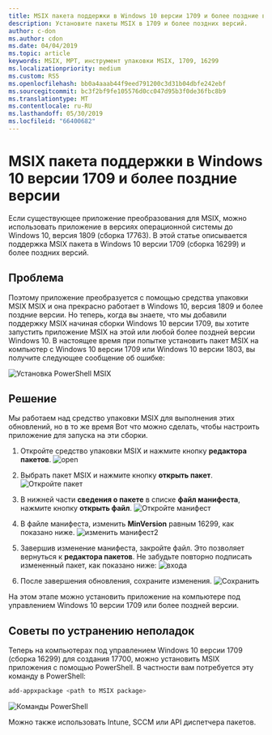 ```yaml
---
title: MSIX пакета поддержки в Windows 10 версии 1709 и более поздние версии
description: Установите пакеты MSIX в 1709 и более поздних версий.
author: c-don
ms.author: cdon
ms.date: 04/04/2019
ms.topic: article
keywords: MSIX, MPT, инструмент упаковки MSIX, 1709, 16299
ms.localizationpriority: medium
ms.custom: RS5
ms.openlocfilehash: bb0a4aaab44f9eed791200c3d31b04dbfe242ebf
ms.sourcegitcommit: bc3f2bf9fe105576d0cc047d95b3f0de36fbc8b9
ms.translationtype: MT
ms.contentlocale: ru-RU
ms.lasthandoff: 05/30/2019
ms.locfileid: "66400682"
---
```

# <a name="msix-package-support-on-windows-10-version-1709-and-later"></a>MSIX пакета поддержки в Windows 10 версии 1709 и более поздние версии

Если существующее приложение преобразования для MSIX, можно использовать приложение в версиях операционной системы до Windows 10, версия 1809 (сборка 17763). В этой статье описывается поддержка MSIX пакета в Windows 10 версии 1709 (сборка 16299) и более поздних версий.

## <a name="problem"></a>Проблема

Поэтому приложение преобразуется с помощью средства упаковки MSIX MSIX и она прекрасно работает в Windows 10, версия 1809 и более поздние версии. Но теперь, когда вы знаете, что мы добавили поддержку MSIX начиная сборки Windows 10 версии 1709, вы хотите запустить приложение MSIX на этой или любой более поздней версии Windows 10. В настоящее время при попытке установить пакет MSIX на компьютер с Windows 10 версии 1709 или Windows 10 версии 1803, вы получите следующее сообщение об ошибке:

![Установка PowerShell MSIX](images/mpt_blog_0.jpg)

## <a name="solution"></a>Решение

Мы работаем над средство упаковки MSIX для выполнения этих обновлений, но в то же время Вот что можно сделать, чтобы настроить приложение для запуска на эти сборки.

1. Откройте средство упаковки MSIX и нажмите кнопку **редактора пакетов**.
  ![open](images/mpt_blog_1.jpg)

2. Выбрать пакет MSIX и нажмите кнопку **открыть пакет**.
  ![Откройте пакет](images/mpt_blog_3.jpg)

3. В нижней части **сведения о пакете** в списке **файл манифеста**, нажмите кнопку **открыть файл**.
  ![Откройте манифест](images/mpt_blog_4.jpg)

4. В файле манифеста, изменить **MinVersion** равным 16299, как показано ниже.
  ![изменить манифест2](images/mpt_blog_7.jpg)

5. Завершив изменение манифеста, закройте файл. Это позволяет вернуться к **редактора пакетов**. Не забудьте повторно подписать измененный пакет, как показано ниже: ![входа](images/mpt_blog_9.jpg)

6. После завершения обновления, сохраните изменения.
  ![Сохранить](images/mpt_blog_10.jpg)

На этом этапе можно установить приложение на компьютере под управлением Windows 10 версии 1709 или более поздней версии.

## <a name="troubleshooting-tips"></a>Советы по устранению неполадок

Теперь на компьютерах под управлением Windows 10 версии 1709 (сборка 16299) для создания 17700, можно установить MSIX приложения с помощью PowerShell.
В частности вам потребуется эту команду в PowerShell:

```powershell
add-appxpackage <path to MSIX package>
```

![Команды PowerShell](images/mpt_blog_11.jpg)

Можно также использовать Intune, SCCM или API диспетчера пакетов.